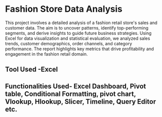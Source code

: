 # Fashion Store Data Analysis
This project involves a detailed analysis of a fashion retail store's sales and customer data. The aim is to 
uncover patterns, identify top-performing segments, and derive insights to guide future business strategies. 
Using Excel for data visualization and statistical evaluation, we analyzed sales trends, customer 
demographics, order channels, and category performance. The report highlights key metrics that drive 
profitability and engagement in the fashion retail domain. 

## Tool Used -Excel
## Functionalities Used- Excel Dashboard, Pivot table, Conditional Formatting, pivot chart, Vlookup, Hlookup, Slicer, Timeline, Query Editor etc.
